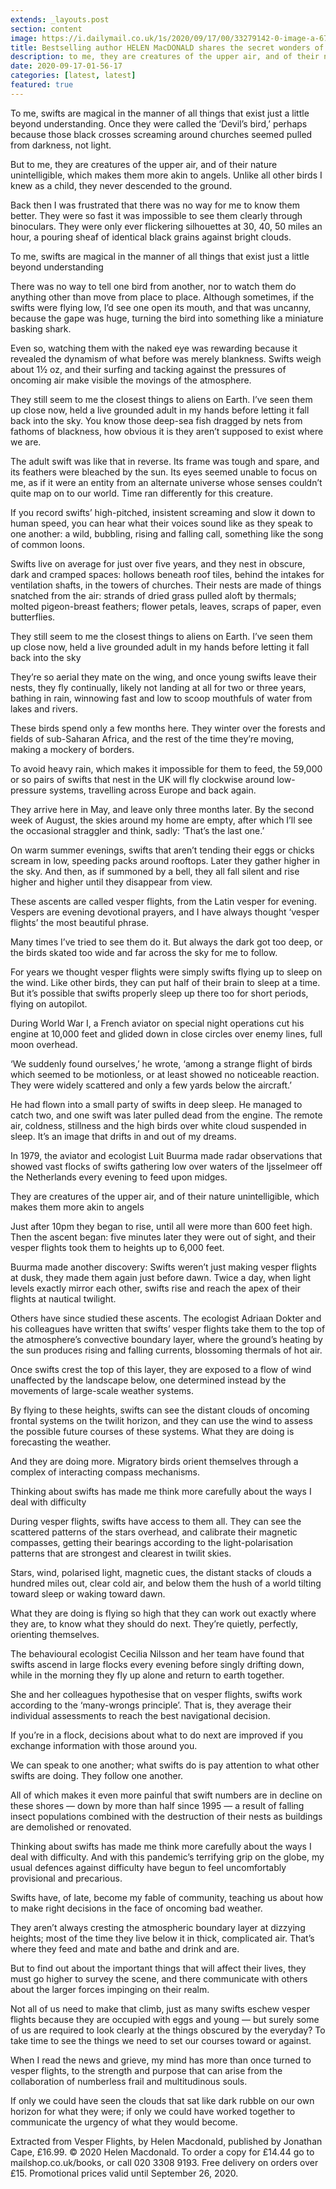 ```yaml
---
extends: _layouts.post
section: content
image: https://i.dailymail.co.uk/1s/2020/09/17/00/33279142-0-image-a-67_1600300023978.jpg 
title: Bestselling author HELEN MacDONALD shares the secret wonders of a very special garden visitor  
description: to me, they are creatures of the upper air, and of their nature unintelligible, which makes them more akin to angels. Unlike all other birds I knew as a child, they never descended to the ground. 
date: 2020-09-17-01-56-17 
categories: [latest, latest] 
featured: true 
--- 
```

To me, swifts are magical in the manner of all things that exist just a little beyond understanding. Once they were called the ‘Devil’s bird,’ perhaps because those black crosses screaming around churches seemed pulled from darkness, not light.

But to me, they are creatures of the upper air, and of their nature unintelligible, which makes them more akin to angels. Unlike all other birds I knew as a child, they never descended to the ground.

Back then I was frustrated that there was no way for me to know them better. They were so fast it was impossible to see them clearly through binoculars. They were only ever flickering silhouettes at 30, 40, 50 miles an hour, a pouring sheaf of identical black grains against bright clouds.

To me, swifts are magical in the manner of all things that exist just a little beyond understanding

There was no way to tell one bird from another, nor to watch them do anything other than move from place to place. Although sometimes, if the swifts were flying low, I’d see one open its mouth, and that was uncanny, because the gape was huge, turning the bird into something like a miniature basking shark.

Even so, watching them with the naked eye was rewarding because it revealed the dynamism of what before was merely blankness. Swifts weigh about 1½ oz, and their surfing and tacking against the pressures of oncoming air make visible the movings of the atmosphere.

They still seem to me the closest things to aliens on Earth. I’ve seen them up close now, held a live grounded adult in my hands before letting it fall back into the sky. You know those deep-sea fish dragged by nets from fathoms of blackness, how obvious it is they aren’t supposed to exist where we are.

The adult swift was like that in reverse. Its frame was tough and spare, and its feathers were bleached by the sun. Its eyes seemed unable to focus on me, as if it were an entity from an alternate universe whose senses couldn’t quite map on to our world. Time ran differently for this creature.

If you record swifts’ high-pitched, insistent screaming and slow it down to human speed, you can hear what their voices sound like as they speak to one another: a wild, bubbling, rising and falling call, something like the song of common loons.

Swifts live on average for just over five years, and they nest in obscure, dark and cramped spaces: hollows beneath roof tiles, behind the intakes for ventilation shafts, in the towers of churches. Their nests are made of things snatched from the air: strands of dried grass pulled aloft by thermals; molted pigeon-breast feathers; flower petals, leaves, scraps of paper, even butterflies.

They still seem to me the closest things to aliens on Earth. I’ve seen them up close now, held a live grounded adult in my hands before letting it fall back into the sky

They’re so aerial they mate on the wing, and once young swifts leave their nests, they fly continually, likely not landing at all for two or three years, bathing in rain, winnowing fast and low to scoop mouthfuls of water from lakes and rivers.

These birds spend only a few months here. They winter over the forests and fields of sub-Saharan Africa, and the rest of the time they’re moving, making a mockery of borders.

To avoid heavy rain, which makes it impossible for them to feed, the 59,000 or so pairs of swifts that nest in the UK will fly clockwise around low-pressure systems, travelling across Europe and back again.

They arrive here in May, and leave only three months later. By the second week of August, the skies around my home are empty, after which I’ll see the occasional straggler and think, sadly: ‘That’s the last one.’

On warm summer evenings, swifts that aren’t tending their eggs or chicks scream in low, speeding packs around rooftops. Later they gather higher in the sky. And then, as if summoned by a bell, they all fall silent and rise higher and higher until they disappear from view.

These ascents are called vesper flights, from the Latin vesper for evening. Vespers are evening devotional prayers, and I have always thought ‘vesper flights’ the most beautiful phrase.

Many times I’ve tried to see them do it. But always the dark got too deep, or the birds skated too wide and far across the sky for me to follow.

For years we thought vesper flights were simply swifts flying up to sleep on the wind. Like other birds, they can put half of their brain to sleep at a time. But it’s possible that swifts properly sleep up there too for short periods, flying on autopilot.

During World War I, a French aviator on special night operations cut his engine at 10,000 feet and glided down in close circles over enemy lines, full moon overhead.

‘We suddenly found ourselves,’ he wrote, ‘among a strange flight of birds which seemed to be motionless, or at least showed no noticeable reaction. They were widely scattered and only a few yards below the aircraft.’

He had flown into a small party of swifts in deep sleep. He managed to catch two, and one swift was later pulled dead from the engine. The remote air, coldness, stillness and the high birds over white cloud suspended in sleep. It’s an image that drifts in and out of my dreams.

In 1979, the aviator and ecologist Luit Buurma made radar observations that showed vast flocks of swifts gathering low over waters of the Ijsselmeer off the Netherlands every evening to feed upon midges.

They are creatures of the upper air, and of their nature unintelligible, which makes them more akin to angels

Just after 10pm they began to rise, until all were more than 600 feet high. Then the ascent began: five minutes later they were out of sight, and their vesper flights took them to heights up to 6,000 feet.

Buurma made another discovery: Swifts weren’t just making vesper flights at dusk, they made them again just before dawn. Twice a day, when light levels exactly mirror each other, swifts rise and reach the apex of their flights at nautical twilight.

Others have since studied these ascents. The ecologist Adriaan Dokter and his colleagues have written that swifts’ vesper flights take them to the top of the atmosphere’s convective boundary layer, where the ground’s heating by the sun produces rising and falling currents, blossoming thermals of hot air.

Once swifts crest the top of this layer, they are exposed to a flow of wind unaffected by the landscape below, one determined instead by the movements of large-scale weather systems.

By flying to these heights, swifts can see the distant clouds of oncoming frontal systems on the twilit horizon, and they can use the wind to assess the possible future courses of these systems. What they are doing is forecasting the weather.

And they are doing more. Migratory birds orient themselves through a complex of interacting compass mechanisms.

Thinking about swifts has made me think more carefully about the ways I deal with difficulty

During vesper flights, swifts have access to them all. They can see the scattered patterns of the stars overhead, and calibrate their magnetic compasses, getting their bearings according to the light-polarisation patterns that are strongest and clearest in twilit skies.

Stars, wind, polarised light, magnetic cues, the distant stacks of clouds a hundred miles out, clear cold air, and below them the hush of a world tilting toward sleep or waking toward dawn.

What they are doing is flying so high that they can work out exactly where they are, to know what they should do next. They’re quietly, perfectly, orienting themselves.

The behavioural ecologist Cecilia Nilsson and her team have found that swifts ascend in large flocks every evening before singly drifting down, while in the morning they fly up alone and return to earth together.

She and her colleagues hypothesise that on vesper flights, swifts work according to the ‘many-wrongs principle’. That is, they average their individual assessments to reach the best navigational decision.

If you’re in a flock, decisions about what to do next are improved if you exchange information with those around you.

We can speak to one another; what swifts do is pay attention to what other swifts are doing. They follow one another.

All of which makes it even more painful that swift numbers are in decline on these shores — down by more than half since 1995 — a result of falling insect populations combined with the destruction of their nests as buildings are demolished or renovated.

Thinking about swifts has made me think more carefully about the ways I deal with difficulty. And with this pandemic’s terrifying grip on the globe, my usual defences against difficulty have begun to feel uncomfortably provisional and precarious.

Swifts have, of late, become my fable of community, teaching us about how to make right decisions in the face of oncoming bad weather.

They aren’t always cresting the atmospheric boundary layer at dizzying heights; most of the time they live below it in thick, complicated air. That’s where they feed and mate and bathe and drink and are.

But to find out about the important things that will affect their lives, they must go higher to survey the scene, and there communicate with others about the larger forces impinging on their realm.

Not all of us need to make that climb, just as many swifts eschew vesper flights because they are occupied with eggs and young — but surely some of us are required to look clearly at the things obscured by the everyday? To take time to see the things we need to set our courses toward or against.

When I read the news and grieve, my mind has more than once turned to vesper flights, to the strength and purpose that can arise from the collaboration of numberless frail and multitudinous souls.

If only we could have seen the clouds that sat like dark rubble on our own horizon for what they were; if only we could have worked together to communicate the urgency of what they would become. 

Extracted from Vesper Flights, by Helen Macdonald, published by Jonathan Cape, £16.99. © 2020 Helen Macdonald. To order a copy for £14.44 go to mailshop.co.uk/books, or call 020 3308 9193. Free delivery on orders over £15. Promotional prices valid until September 26, 2020.

